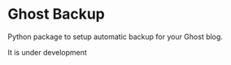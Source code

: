 # Ghost Backup

Python package to setup automatic backup for your Ghost blog.

It is under development
